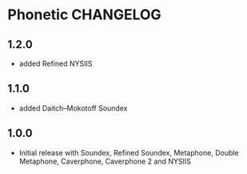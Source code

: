 # Phonetic CHANGELOG

## 1.2.0

* added Refined NYSIIS

## 1.1.0

* added Daitch–Mokotoff Soundex

## 1.0.0

* Initial release with Soundex, Refined Soundex, Metaphone, Double Metaphone,
Caverphone, Caverphone 2 and NYSIIS
